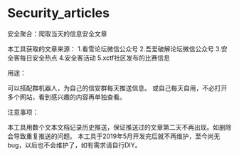 # Security_articles
安全聚合：爬取当天的信息安全文章

本工具获取的文章来源： 
1.看雪论坛微信公众号 
2.吾爱破解论坛微信公众号 
3.安全客每日安全热点 
4.安全客活动 
5.xctf社区发布的比赛信息 

用途：

可以搭配群机器人，为自己的信安群每天推送信息。
或自己每天自用，不必打开多个网站，看到感兴趣的内容再单独查看。

注意事项：

本工具用数个文本文档记录历史推送，保证推送过的文章第二天不再出现。如删除会导致重复推送的问题。
本工具于2019年5月开发完后就不再维护，至今尚无bug，以后也不会维护了，如有需求请自行DIY。








